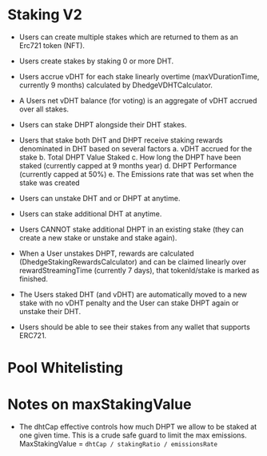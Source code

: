 # Staking V2

- Users can create multiple stakes which are returned to them as an Erc721 token (NFT).
- Users create stakes by staking 0 or more DHT.
- Users accrue vDHT for each stake linearly overtime (maxVDurationTime, currently 9 months) calculated by DhedgeVDHTCalculator.
- A Users net vDHT balance (for voting) is an aggregate of vDHT accrued over all stakes.
- Users can stake DHPT alongside their DHT stakes.
- Users that stake both DHT and DHPT receive staking rewards denominated in DHT based on several factors
	a. vDHT accrued for the stake
	b. Total DHPT Value Staked
	c. How long the DHPT have been staked (currently capped at 9 months year)
	d. DHPT Performance (currently capped at 50%)
	e. The Emissions rate that was set when the stake was created

- Users can unstake DHT and or DHPT at anytime.
- Users can stake additional DHT at anytime.
- Users CANNOT stake additional DHPT in an existing stake (they can create a new stake or unstake and stake again).
- When a User unstakes DHPT, rewards are calculated (DhedgeStakingRewardsCalculator) and can be claimed linearly over rewardStreamingTime (currently 7 days), that tokenId/stake is marked as finished.
- The Users staked DHT (and vDHT) are automatically moved to a new stake with no vDHT penalty and the User can stake DHPT again or unstake their DHT.
- Users should be able to see their stakes from any wallet that supports ERC721.

# Pool Whitelisting

# Notes on maxStakingValue

- The dhtCap effective controls how much DHPT we allow to be staked at one given time. This is a crude safe guard to limit the max emissions. MaxStakingValue = `dhtCap / stakingRatio / emissionsRate`
